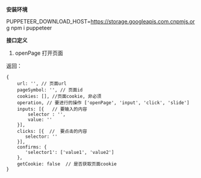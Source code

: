 **安装环境**

PUPPETEER_DOWNLOAD_HOST=https://storage.googleapis.com.cnpmjs.org npm i puppeteer

**接口定义**
1. openPage 打开页面

返回：
```
{
    url: '', // 页面url
    pageSymbol: '', // 页面id
    cookies: [], //页面cookie, 非必须
    operation, // 要进行的操作 ['openPage', 'input', 'click', 'slide']
    inputs: [{   // 要输入的内容
        selector : '',
        value: ''
    }],
    clicks: [{  //  要点击的内容
       selector: ''
    }], 
    confirms: {
       'selector1': ['value1', 'value2'] 
    },
    getCookie: false  // 是否获取页面cookie
}
 ```